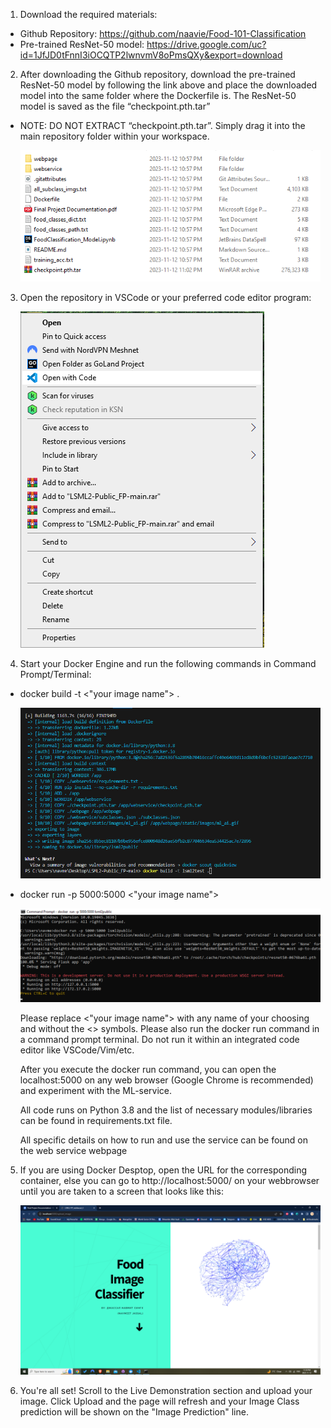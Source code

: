 1. Download the required materials:

- Github Repository: https://github.com/naavie/Food-101-Classification
- Pre-trained ResNet-50 model: https://drive.google.com/uc?id=1JfJD0tFnnI3iOCQTP2lwnvmV8oPmsQXy&export=download

2. After downloading the Github repository, download the pre-trained ResNet-50 model by following the link
above and place the downloaded model into the same folder where the Dockerfile is. The ResNet-50 model is
saved as the file “checkpoint.pth.tar”

- NOTE: DO NOT EXTRACT “checkpoint.pth.tar”. Simply drag it into the main repository folder within your
workspace.

    ![Alt text](model_placement_dir.png)

3. Open the repository in VSCode or your preferred code editor program: 

    ![Alt text](Open_VSCode.png)

4. Start your Docker Engine and run the following commands in Command Prompt/Terminal:

- docker build -t <"your image name"> .

    ![Alt text](dockerbuilt_example.png)

- docker run -p 5000:5000 <"your image name">

    ![Alt text](dockerrun_example.png)

    Please replace <"your image name"> with any name of your choosing and without the <> symbols. Please also
    run the docker run command in a command prompt terminal. Do not run it within an integrated code editor like
    VSCode/Vim/etc.

    After you execute the docker run command, you can open the localhost:5000 on any web browser (Google
    Chrome is recommended) and experiment with the ML-service.

    All code runs on Python 3.8 and the list of necessary modules/libraries can be found in requirements.txt file.

    All specific details on how to run and use the service can be found on the web service webpage

5. If you are using Docker Desptop, open the URL for the corresponding container, else you can go to http://localhost:5000/ on your webbrowser until you are taken to a screen that looks like this: 

    ![Alt text](webpage.png)

6. You're all set! Scroll to the Live Demonstration section and upload your image. Click Upload and the page will refresh and your Image Class prediction will be shown on the "Image Prediction" line. 
